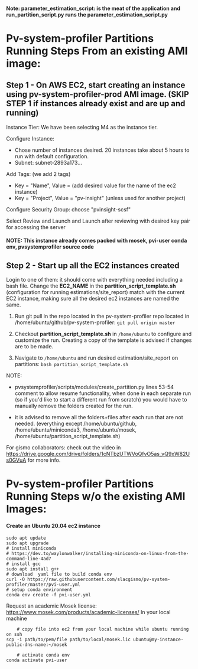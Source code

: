 <!-- ## This document walks through how to run the partition script that runs the parameter_estimation_script.py in parallel using EC2 instances within the GISMo team -->

#### Note: parameter_estimation_script: is the meat of the application and run_partition_script.py runs the parameter_estimation_script.py


# Pv-system-profiler Partitions Running Steps From an existing AMI image:

## Step 1 - On AWS EC2, start creating an instance using pv-system-profiler-prod AMI image. (SKIP STEP 1 if instances already exist and are up and running)

Instance Tier: We have been selecting M4 as the instance tier.

Configure Instance:
* Chose number of instances desired. 20 instances take about 5 hours to run with default configuration.
* Subnet: subnet-2893a173...

Add Tags: (we add 2 tags)
* Key = "Name", Value = (add desired value for the name of the ec2 instance)
* Key = "Project", Value = "pv-insight" (unless used for another project)

Configure Security Group: choose "pvinsight-scsf"

Select Review and Launch and Launch after reviewing with desired key pair for accessing the server

#### NOTE: This instance already comes packed with mosek, pvi-user conda env, pvsystemprofiler source code


## Step 2 - Start up all the EC2 instances created
Login to one of them: it should come with everything needed including a bash file. Change the **EC2_NAME** in the **partition_script_template.sh** (configuration for running estimations/site_report) match with the current EC2 instance, making sure all the desired ec2 instances are named the same.

1) Run git pull in the repo located in the pv-system-profiler repo located in /home/ubuntu/github/pv-system-profiler:
```git pull origin master```

2) Checkout **partition_script_template.sh** in ```/home/ubuntu``` to configure and customize the run. Creating a copy of the template is advised if changes are to be made.

3) Navigate to ```/home/ubuntu``` and run desired estimation/site_report on partitions:
```bash partition_script_template.sh```

NOTE:
* pvsystemprofiler/scripts/modules/create_partition.py lines 53-54 comment to allow resume functionality, when done in each separate run (so if you'd like to start a different run from scratch) you would have to manually remove the folders created for the run.

* it is advised to remove all the folders+files after each run that are not needed. (everything except /home/ubuntu/github, /home/ubuntu/miniconda3, /home/ubuntu/mosek, /home/ubuntu/partition_script_template.sh)

For gismo collaborators: check out the video in https://drive.google.com/drive/folders/1cNTbzUTWVoQfvO5as_vQ9xW82Us0GVuA for more info.

# Pv-system-profiler Partitions Running Steps w/o the existing AMI Images:

#### Create an Ubuntu 20.04 ec2 instance

```
sudo apt update
sudo apt upgrade
# install miniconda
# https://dev.to/waylonwalker/installing-miniconda-on-linux-from-the-command-line-4ad7
# install gcc
sudo apt install g++
# download  yaml file to build conda env
curl -O https://raw.githubusercontent.com/slacgismo/pv-system-profiler/master/pvi-user.yml
# setup conda environment
conda env create -f pvi-user.yml
```
Request an academic Mosek license: https://www.mosek.com/products/academic-licenses/
In your local machine
```
	# copy file into ec2 from your local machine while ubuntu running on ssh
scp -i path/to/pem/file path/to/local/mosek.lic ubuntu@my-instance-public-dns-name:~/mosek
```
```
	# activate conda env
conda activate pvi-user
```
